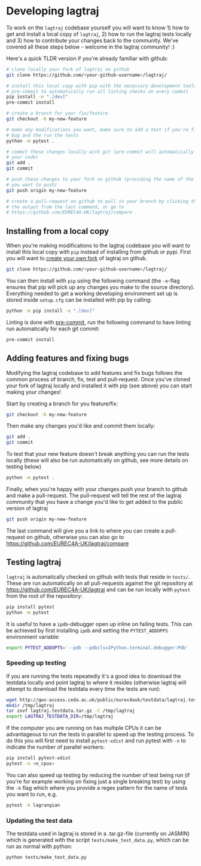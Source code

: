 # Developing lagtraj

To work on the `lagtraj` codebase yourself you will want to know 1) how to get
and install a local copy of `lagtraj`, 2) how to run the lagtraj tests locally
and 3) how to contribute your changes back to the community. We've covered all
these steps below - welcome in the lagtraj community! :)

Here's a quick TLDR version if you're already familiar with github:

```bash
# clone locally your fork of lagtraj on github
git clone https://github.com/<your-github-username>/lagtraj/

# install this local copy with pip with the necessary development tools. Set up
# pre-commit to automatically run all linting checks on every commit
pip install -e ".[dev]"
pre-commit install

# create a branch for your fix/feature
git checkout -b my-new-feature

# make any modifications you want, make sure to add a test if you're fixing a
# bug and the run the tests
python -m pytest .

# commit these changes locally with git (pre-commit will automatically lint
# your code)
git add .
git commit

# push these changes to your fork on github (providing the name of the branch
# you want to push)
git push origin my-new-feature

# create a pull-request on github to pull in your branch by clicking the link
# the output from the last command, or go to
# https://github.com/EUREC4A-UK/lagtraj/compare
```

## Installing from a local copy

When you're making modifications to the lagtraj codebase you will want to
install this local copy with `pip` instead of installing from github or pypi.
First you will want to [create your own fork]() of lagtraj on github.

```bash
git clone https://github.com/<your-github-username>/lagtraj/
```

You can then install with `pip` using the following command (the `-e`-flag
ensures that pip will pick up any changes you make to the source directory).
Everything needed to get a working developing environment set up is stored
inside `setup.cfg` can be installed with pip by calling:

```bash
python -m pip install -e ".[dev]"
```

Linting is done with [pre-commit](https://pre-commit.com/), run the following
command to have linting run automatically for each git commit:

```bash
pre-commit install
```

## Adding features and fixing bugs

Modifying the lagtraj codebase to add features and fix bugs follows the
common process of branch, fix, test and pull-request. Once you've cloned your
fork of lagtraj locally and installed it with pip (see above) you can start
making your changes!

Start by creating a branch for you feature/fix:

```bash
git checkout -b my-new-feature
```

Then make any changes you'd like and commit them locally:

```bash
git add .
git commit
```

To test that your new feature doesn't break anything you can run the tests
locally (these will also be run automatically on github, see more details on
testing below)

```bash
python -m pytest .
```

Finally, when you're happy with your changes push your branch to github and
make a pull-request. The pull-request will tell the rest of the lagtraj
community that you have a change you'd like to get added to the public version
of lagtraj

```bash
git push origin my-new-feature
```

The last command will give you a link to where you can create a pull-request on
github, otherwise you can also go to
https://github.com/EUREC4A-UK/lagtraj/compare


## Testing lagtraj

`lagtraj` is automatically checked on github with tests that reside in `tests/`.
These are run automatically on all pull-requests against the git
repository at https://github.com/EUREC4A-UK/lagtraj and can be run locally
with `pytest` from the root of the repository:

```bash
pip install pytest
python -m pytest
```

It is useful to have a `ipdb`-debugger open up inline on failing
tests. This can be achieved by first installing `ipdb` and setting the
`PYTEST_ADDOPPS` environment variable:

```bash
export PYTEST_ADDOPTS='--pdb --pdbcls=IPython.terminal.debugger:Pdb'
```

### Speeding up testing

If you are running the tests repeatedly it's a good idea to download the
testdata locally and point lagtraj to where it resides (otherwise lagtraj will
attempt to download the testdata every time the tests are run):

```bash
wget http://gws-access.ceda.ac.uk/public/eurec4auk/testdata/lagtraj.testdata.tar.gz
mkdir /tmp/lagtraj
tar zxvf lagtraj.testdata.tar.gz -C /tmp/lagtraj
export LAGTRAJ_TESTDATA_DIR=/tmp/lagtraj
```

If the computer you are running on has multiple CPUs it can be advantageous to
run the tests in parallel to speed up the testing process. To do this you will
first need to install `pytest-xdist` and run pytest with `-n` to indicate the
number of parallel workers:

```bash
pip install pytest-xdist
pytest -n <n_cpus>
```

You can also speed up testing by reducing the number of test being run (if
you're for example working on fixing just a single breaking test) by using the
`-k` flag which where you provide a regex pattern for the name of tests you
want to run, e.g.

```bash
pytest -k lagrangian
```

### Updating the test data

The testdata used in lagtraj is stored in a .tar.gz-file (currently on JASMIN)
which is generated with the script `tests/make_test_data.py`, which can be run
as normal with python:

```bash
python tests/make_test_data.py
```
